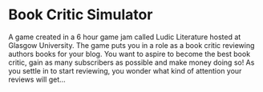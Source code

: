 # Book Critic Simulator

A game created in a 6 hour game jam called Ludic Literature hosted at Glasgow University. The game puts you in a role as a book critic reviewing authors books for your blog. You want to aspire to become the best book critic, gain as many subscribers as possible and make money doing so! As you settle in to start reviewing, you wonder what kind of attention your reviews will get...
